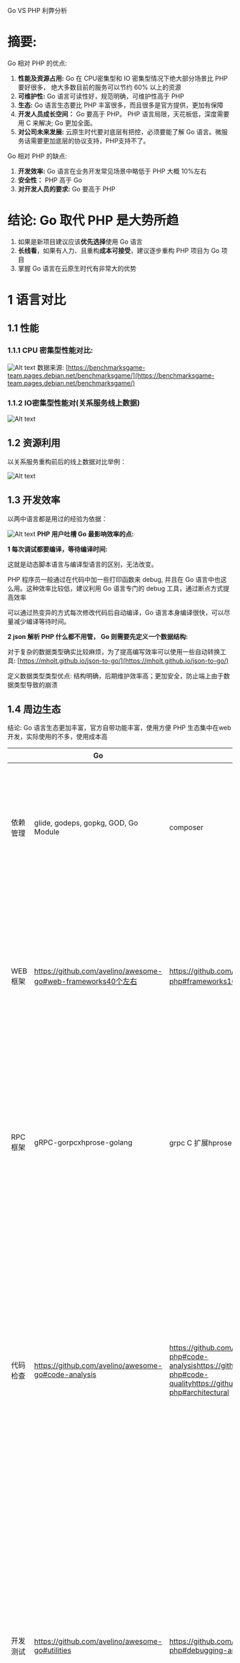 Go VS PHP 利弊分析

# 摘要:
Go 相对 PHP 的优点:

1. **性能及资源占用:** Go 在 CPU密集型和 IO 密集型情况下绝大部分场景比 PHP要好很多， 绝大多数目前的服务可以节约 60% 以上的资源
2. **可维护性:** Go 语言可读性好，规范明确，可维护性高于 PHP
3. **生态:** Go 语言生态要比 PHP 丰富很多，而且很多是官方提供，更加有保障
4. **开发人员成长空间：** Go 要高于 PHP。 PHP 语言局限，天花板低，深度需要用 C 来解决; Go 更加全面。
5. **对公司未来发展:** 云原生时代要对底层有把控，必须要能了解 Go 语言。微服务话需要更加底层的协议支持，PHP支持不了。

Go 相对 PHP 的缺点:

1. **开发效率:** Go 语言在业务开发常见场景中略低于 PHP 大概 10%左右
2. **安全性：** PHP 高于 Go
3. **对开发人员的要求:** Go 要高于 PHP

# 结论: Go 取代 PHP 是大势所趋
1. 如果是新项目建议应该**优先选择**使用 Go 语言
2. **长线看**，如果有人力、且重构**成本可接受**，建议逐步重构 PHP 项目为 Go 项目
3. 掌握 Go 语言在云原生时代有非常大的优势

# 1 语言对比
## 1.1 性能
### 1.1.1 CPU 密集型性能对比:
![Alt text](image.png)
数据来源: [https://benchmarksgame-team.pages.debian.net/benchmarksgame/](https://benchmarksgame-team.pages.debian.net/benchmarksgame/)

### 1.1.2 IO密集型性能对(关系服务线上数据)
![Alt text](image-1.png)
## 1.2 资源利用
以关系服务重构前后的线上数据对比举例：

![Alt text](image-2.png)
## 1.3 开发效率
以两中语言都是用过的经验为依据：

![Alt text](image-3.png)
**PHP 用户吐槽 Go 最影响效率的点:**

**1 每次调试都要编译，等待编译时间:**

这就是动态脚本语言与编译型语言的区别，无法改变。

PHP 程序员一般通过在代码中加一些打印函数来 debug, 并且在 Go 语言中也这么用。这种效率比较低，建议利用 Go 语言专门的 debug 工具，通过断点方式提高效率

可以通过热变异的方式每次修改代码后自动编译，Go 语言本身编译很快，可以尽量减少编译等待时间。

**2 json 解析 PHP 什么都不用管， Go 则需要先定义一个数据结构:**

对于复杂的数据类型确实比较麻烦，为了提高编写效率可以使用一些自动转换工具: [https://mholt.github.io/json-to-go/](https://mholt.github.io/json-to-go/)

定义数据类型类型优点: 结构明确，后期维护效率高；更加安全，防止端上由于数据类型导致的崩溃


## 1.4 周边生态

结论:
Go 语言生态更加丰富，官方自带功能丰富，使用方便
PHP 生态集中在web开发，实际使用的不多，使用成本高

||Go|PHP|备注|
|-|-|-|-|
|依赖管理|glide, godeps, gopkg, GOD, Go Module|composer|PHP 真正使用的人很少，都是 COPY 的方式Go Proxy 已经建立，官方 Go Module 正在快速发展|
|WEB框架|https://github.com/avelino/awesome-go#web-frameworks40个左右|https://github.com/ziadoz/awesome-php#frameworks10个|Go 大部分的 WEB 框架都是基于标准库 net/http, 只是做一些路由和中间件机制PHP 大部分 WEB 框架只是路由和autoload class|
|RPC 框架|gRPC-gorpcxhprose-golang|grpc C 扩展hprose-php|PHP 受制于语言的限制，无法实现一个纯 PHP 的 rpc 框架，只能是通过 C扩展的方式来做，这样开发难度和维护成本都比较高|
|代码检查|https://github.com/avelino/awesome-go#code-analysis|https://github.com/ziadoz/awesome-php#code-analysishttps://github.com/ziadoz/awesome-php#code-qualityhttps://github.com/ziadoz/awesome-php#architectural|PHP 虽然有很多代码检查工具，但是学习和使用成本比较高，一般工作中使用的并不多，所以会导致 PHP 代码维护起来比较困难。 Go 语言自带很多检查工具，而且有些规范是强制的，所以 Go 语言代码要清晰很多，便于阅读和维护|
|开发测试|https://github.com/avelino/awesome-go#utilities|https://github.com/ziadoz/awesome-php#debugging-and-profiling|PHP 的调试一般都是通过 print 方式，需要不断的修改代码Go 的调试可以使用 print 但是更建议使用 dlv 的工具短点调试，Go 的调试需要编译，虽然 Go 的编译很快，但是相对 PHP 来说还是有些麻烦|
|单元测试|https://github.com/avelino/awesome-go#testing|https://github.com/ziadoz/awesome-php#testing|PHP 的单元测试工具不是太好用，使用也比较麻烦，对于一些情况无法 mock，无法写单元测试Go 自带单元测试工具，测试规范也比较明确，基本不存在无法写单元测试的情况，但对于一些并发测试没有更好的方法|
|页面渲染|Go 语言自带模板https://github.com/avelino/awesome-go#template-engines|https://github.com/ziadoz/awesome-php#templating|Go 语言用自带模板多PHP 用 smarty 多大多数人习惯了 smarty, 学习新的模板需要一些成本|


数据来源:
[https://github.com/ziadoz/awesome-php](https://github.com/ziadoz/awesome-php)
[https://github.com/avelino/awesome-go](https://github.com/avelino/awesome-go)

## 1.5 其它对比
|对比项|Go|PHP|结论|
|-|-|-|-|
|安全性|Go 对底层有更高的控制权限，风险也更高Go 的goroutine 都是平级的，如果使用不当会导致整个程序崩溃，可以通过规范，CR, 代码检查，封装更加安全的用法来保证Go 程序由于是单进程一直运行，可能会存在内存泄露的情况|1. PHP 运行模式是单进程模式，单个进程挂到不影响其它的进程2. PHP 每个请求运行完会主动释放内存，不存在内存泄露问题3. PHP 的高级功能都需要依赖扩展实现，扩展是 C 写的，开发效率低，开发难度大，不好维护，也存在一些安全性问题，但是无法控制。|PHP 比 Go 更加安全|
|上线|Go 程序需要重启才能上线，所以需要停止服务，目前依赖 BNS摘除 + PaaS 控制时间来保证线上是分级部署，上线时间需要 1小时左右|1. PHP 是脚本语言，可以单独文件上线不影响程序运行2. 目前 PaaS 平台潘多拉是批量软链方式升级版本，对服务有损，正在改进，尽量减少有损时间3. orp 需要十几分钟就可以上线，潘多拉如果才去停机上线需要2个小时，潘多拉如果适配PHP 服务后可以跟 ORP 一致|PHP 比 Go 上线更快|
|学习成本|1. 语法 Go 很简单2. Go 的一些高级特性对人员素质要求较高|PHP 语法很简单PHP 内部明明混乱，编码规范不清晰，可读性差PHP 只是针对 WEB开发，特性较少，容易掌握但是范围比较局限|各有利弊， 势均力敌|
|语言能力|Go 语言作为一个更加通用型的语言可以实现:方便的实现并发控制语言能力看齐 C/C++, 可以调用很多底层功能语言可以支持多种交互协议|PHP 作为专门为WEB开发而生的语言：能力集中在业务逻辑开发高级的功能需要通过C扩展的形式，开发难度大，维护成本高依赖WEB服务器+ CGI管理，只支持HTTP协议|Go 比 PHP 可做更多的事情|

# 2 GDP 业务使用状态
## 2.1 团队内部使用情况
![Alt text](image-4.png)
## 2.2 MEG 其他团队使用情况
|团队|业务|业务形态(HTTP服务 / RPC服务 / 离线脚本)|目前使用语言|业务痛点(资源占用 / 开发效率 / 维护成本)|是否可以使用go解决|使用 GDP 的需求|开发计划|
|-|-|-|-|-|-|-|-|
|赵林 / 贴吧|1.词表服务(4w qps)2.User服务(14w qps)A.基础数据B.扩展数据C.用户关注3.Forum服务(14w qps)A.吧目录B.吧属性C.吧操作4.Push服务A.Push ServerB.APNSC.Android-pushD.IM-pusherE.push-prepare(离线)5.图片上传A.IMG-cmB.IMG-meta|HTTP服务|PHP/C++(APNS)|PHP资源占用多C模块(APNS)开发效率低|是|支持 HTTP Server支持 RAL支持 Redis支持 DDBS支持 Memcache支持 Conf支持 日志|1.词表服务完成重构 2.User服务开发完成，正在测试和上线 3.Forum服务开发完成，正在测试和上线 4.Push服务的Push Server、APNS、Android-push、push-prepare完成重构；IM-pusher正在开发 5.图片上传\浏览完成重构，线上小流量|
|廖迪青/feed架构|1.商鞅词典平台2.摩天轮离线计算平台|HTTP服务|go|常驻进程，调度系统，大量状态信号，网络通信，并发监控，有work端与 master端的网络通信，需要多协程能力|是|相关基础库，目前GDP已支持|已在线上使用|
|黄千/网盟|在线实时拼图服务，主要用于开屏广告的实时渲染拼图|HTTP服务|go|选择go主要原因是对于图像处理有丰富简单的处理能力，开发效率高。网络服务器能力较好，能够快速构建高效的http服务。|是|支持 HTTP Server支持 Conf支持 日志支持 CDN|已在线上使用|
|黄千/网盟|在线广告模板渲染服务|RPC服务|nodejs|开发迭代效率高支持丰富的模板处理库高效率的网络框架|是|支持 RPC Server支持 protobuf支持 Conf支持 日志支持 Redis支持 MySQL|已在线上使用|

## 2.3 公司内使用情况
![Alt text](image-5.png)
# 3 替换建议
## 3.1 替换要考虑的因素
ps: 下面的建议每项都是一个参考点，如果同时命中不同的指标但是建议不一致，可以根据自己的业务优先级进行选择

|指标|替换建议 （✅ 建议替换 ❌ 不建议替换）|
|-|-|
|开发频率|❌ 迭代速度快，没有时间重构✅ 迭代速度适中，可以留出重构时间❌ 基本不迭代，处于维护期|
|业务流量+ 资源占用|
✅ 业务流量大/小 + 资源占用多❌ 业务流量大/小 + 资源占用少|
|新业务|✅ 有 Go 知识储备✅ 无 Go 知识储备 + 需求排期宽松❌ 无 Go 知识储备 + 需求排期紧急，特别是倒排|
|维护成本|❌ 业务复杂，重构成本高，但是可以很好的维护✅ 业务复杂，重构成本高，但是维护成本也非常高，不敢动原来的代码✅ 业务逻辑简单，重构成本低✅ 不同团队代码耦合严重，逻辑分支多，维护成本很高|
|架构|❌ 架构依然能够维持业务的发展✅ 架构老旧，需要迭代更新才能满足业务发展✅ 架构老旧，不适用于现在的公司云原生和微服务的发展规划|
|前后端分离|✅ 对于前后端分离的可以放心替换❌ 前后端没有分离，FE 不愿意更换模板|

## 3.2 替换建议

1. 代码库粒度要划分清楚，最好是每个独立的业务独立一个代码库
2. 对于公共库的部分要做到与业务无关，并且大家共同维护，防止重复开发
3. 同一个业务的相同逻辑只出现一份，不要出现两种不同语言的相同逻辑 （替换期间可以共存，但是绝不是最终状态）
4. 对外输出的方式尽量选择语言无关的 RPC/HTTP 服务，不要使用SDK 的方式

# 4 Go语言是云原生时代的语言
1. CNCF 中许多核心项目都是 Go 语言编写的
2. 微服务话会带来服务之间调用的复杂性，单纯的 HTTP 协议已经不能满足需求，需要更多 RPC 协议的支持，而 PHP 适用的业务场景也在缩小。


[https://spf13.com/presentation/what-should-a-modern-practical-programming-language-look-like/](https://spf13.com/presentation/what-should-a-modern-practical-programming-language-look-like/)

![Alt text](image-6.png)
